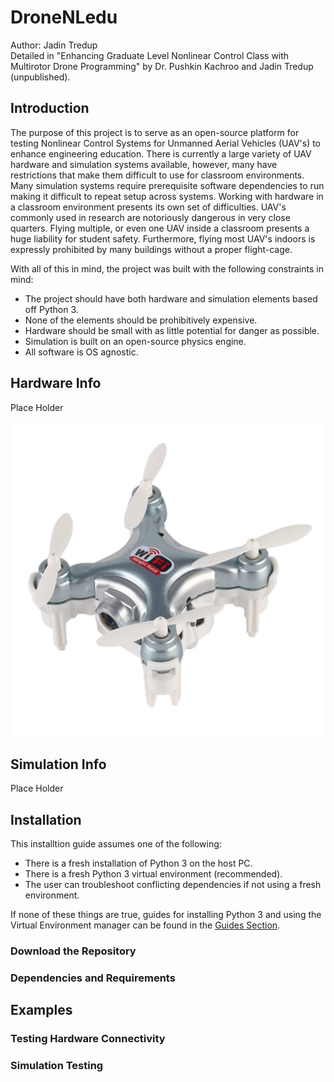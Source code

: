 # DroneNLedu
Author: Jadin Tredup  
Detailed in "Enhancing Graduate Level Nonlinear Control Class with Multirotor Drone Programming" by Dr. Pushkin Kachroo 
and Jadin Tredup (unpublished).

## Introduction
The purpose of this project is to serve as an open-source platform for testing Nonlinear Control Systems for Unmanned
Aerial Vehicles (UAV's) to enhance engineering education. There is currently a large variety of UAV hardware and 
simulation systems available, however, many have restrictions that make them difficult to use for classroom environments. 
Many simulation systems require prerequisite software dependencies to run making it difficult to repeat setup across systems. 
Working with hardware in a classroom environment presents its own set of difficulties. UAV's commonly used in research 
are notoriously dangerous in very close quarters. Flying multiple, or even one UAV inside a classroom presents a huge liability 
for student safety. Furthermore, flying most UAV's indoors is expressly prohibited by many buildings without a proper 
flight-cage.    

With all of this in mind, the project was built with the following constraints in mind:
- The project should have both hardware and simulation elements based off Python 3.
- None of the elements should be prohibitively expensive.
- Hardware should be small with as little potential for danger as possible.
- Simulation is built on an open-source physics engine.
- All software is OS agnostic.

## Hardware Info
Place Holder

![Micro Drone](https://github.com/JadinTredup/DroneNLedu/blob/master/images/cx10wd.jpg "Cheerson Micro Drone")

## Simulation Info
Place Holder
## Installation  
This installtion guide assumes one of the following:
- There is a fresh installation of Python 3 on the host PC.
- There is a fresh Python 3 virtual environment (recommended).
- The user can troubleshoot conflicting dependencies if not using a fresh environment.  

If none of these things are true, guides for installing Python 3 and using the Virtual Environment 
manager can be found in the [Guides Section](https://github.com/JadinTredup/droneNLedu/Guides).

### Download the Repository

### Dependencies and Requirements

## Examples

### Testing Hardware Connectivity

### Simulation Testing